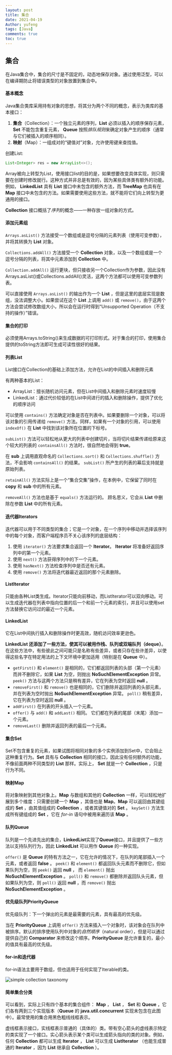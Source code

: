 ```yaml
---
layout: post
title: 集合
date: 2021-04-19
Author: yufeng 
tags: [Java]
comments: true
toc: true
---
```


## 集合

在Java集合中，集合的尺寸是不固定的，动态地保存对象。通过使用泛型，可以在编译期防止将错误类型的对象放置到集合中。

#### 基本概念

Java集合类库采用持有对象的思想，将其分为两个不同的概念，表示为类库的基本接口：

1. **集合**（Collection）：一个独立元素的序列，**List** 必须以插入的顺序保存元素， **Set** 不能包含重复元素， **Queue** 按照*排队规则*来确定对象产生的顺序（通常与它们被插入的顺序相同）。
2. **映射**（Map）：一组成对的“键值对”对象，允许使用键来查找值。

创建List:

```java
List<Integer> res = new ArrayList<>();
```

Array被向上转型为List，使用接口list的目的是，如果想要改变具体实现，则只需要在创建时修改就行。这种方式并非总是有效的，因为某些具体类有额外的功能。例如， **LinkedList** 具有 **List** 接口中未包含的额外方法，而 **TreeMap** 也具有在 **Map** 接口中未包含的方法。如果需要使用这些方法，就不能将它们向上转型为更通用的接口。

**Collection** 接口概括了*序列*的概念——一种存放一组对象的方式。

#### 添加元素组

`Arrays.asList()` 方法接受一个数组或是逗号分隔的元素列表（使用可变参数），并将其转换为 **List** 对象。

`Collections.addAll()` 方法接受一个 **Collection** 对象，以及一个数组或是一个逗号分隔的列表，将其中元素添加到 **Collection** 中。

`Collection.addAll()` 运行更块，但只接收另一个Collection作为参数，因此没有Arrays.asList()或Collections.addAll()灵活，这两个方法都可以使用可变参数列表。

可以直接使用 `Arrays.asList()` 的输出作为一个 **List** ，但是这里的底层实现是数组，没法调整大小。如果尝试在这个 **List** 上调用 `add()` 或 `remove()`，由于这两个方法会尝试修改数组大小，所以会在运行时得到“Unsupported Operation（不支持的操作）”错误。

#### 集合的打印

必须使用Arrays.toString()来生成数据的可打印形式。对于集合的打印，使用集合提供的toString方法即可生成可读性很好的结果。

#### 列表List

List接口在Collection的基础上添加方法，允许在List的中间插入和删除元素

有两种基本的List：

* ArrayList：擅长随机访问元素，但在List中间插入和删除元素时速度较慢
* LinkedList：通过代价较低的在List中间进行的插入和删除操作，提供了优化的顺序访问

可以使用 `contains()` 方法确定对象是否在列表中。如果要删除一个对象，可以将该对象的引用传递给 `remove()` 方法。同样，如果有一个对象的引用，可以使用 `indexOf()` 在 **List** 中找到该对象所在位置的下标号。

`subList()` 方法可以轻松地从更大的列表中创建切片，当将切片结果传递给原来这个较大的列表的 `containsAll()` 方法时，很自然地会得到 **true**。

在 **sub** 上调用直观命名的 `Collections.sort()` 和 `Collections.shuffle()` 方法，不会影响 `containsAll()` 的结果。 `subList()` 所产生的列表的幕后支持就是原始列表。

`retainAll()` 方法实际上是一个“集合交集”操作，在本例中，它保留了同时在 **copy** 和 **sub** 中的所有元素。

`removeAll()` 方法也是基于 `equals()` 方法运行的。 顾名思义，它会从 **List** 中删除在参数 **List** 中的所有元素。

#### 迭代器Iterators

迭代器可以用于不同类型的集合；它是一个对象，在一个序列中移动并选择该序列中的每个对象，而客户端程序员不关心该序列的底层结构：

1. 使用 `iterator()` 方法要求集合返回一个 **Iterator**。 **Iterator** 将准备好返回序列中的第一个元素。
2. 使用 `next()` 方法获得序列中的下一个元素。
3. 使用 `hasNext()` 方法检查序列中是否还有元素。
4. 使用 `remove()` 方法将迭代器最近返回的那个元素删除。

#### ListIterator

只能由各种List类生成。Iterator只能向前移动，而ListIterator可以双向移动。可以生成迭代器在列表中指向位置的后一个和前一个元素的索引，并且可以使用set方法替换它访问过的最近一个元素。

#### LinkedList

它在List中间执行插入和删除操作时更高效，随机访问效率更逊色。

**LinkedList 还添加了一些方法，使其可以被用作栈、队列或双端队列（deque）**。在这些方法中，有些彼此之间可能只是名称有些差异，或者只存在些许差异，以使得这些名字在特定用法的上下文环境中更加适用（特别是在 **Queue** 中）。

- `getFirst()` 和 `element()` 是相同的，它们都返回列表的头部（第一个元素）而并不删除它，如果 **List** 为空，则抛出 **NoSuchElementException** 异常。 `peek()` 方法与这两个方法只是稍有差异，它在列表为空时返回 **null** 。
- `removeFirst()` 和 `remove()` 也是相同的，它们删除并返回列表的头部元素，并在列表为空时抛出 **NoSuchElementException** 异常。 `poll()` 稍有差异，它在列表为空时返回 **null** 。
- `addFirst()` 在列表的开头插入一个元素。
- `offer()` 与 `add()` 和 `addLast()` 相同。 它们都在列表的尾部（末尾）添加一个元素。
- `removeLast()` 删除并返回列表的最后一个元素。

#### 集合Set

Set不包含重复的元素，如果试图将相同对象的多个实例添加到Set中，它会阻止这种重复行为。**Set** 具有与 **Collection** 相同的接口，因此没有任何额外的功能，不像前面两种不同类型的 **List** 那样。实际上， **Set** 就是一个 **Collection** ，只是行为不同。

#### 映射Map

将对象映射到其他对象上。**Map** 与数组和其他的 **Collection** 一样，可以轻松地扩展到多个维度：只需要创建一个 **Map** ，其值也是 **Map**。**Map** 可以返回由其键组成的 **Set** ，由其值组成的 **Collection** ，或者其键值对的 **Set** 。 `keySet()` 方法生成所有键组成的 **Set** ，它在 *for-in* 语句中被用来遍历该 **Map** 。

#### 队列Queue

队列是一个先进先出的集合，**LinkedList**实现了**Queue**接口，并且提供了一些方法以支持队列行为，因此 **LinkedList** 可以用作 **Queue** 的一种实现。

`offer()` 是 **Queue** 的特有方法之一，它在允许的情况下，在队列的尾部插入一个元素，或者返回 **false** 。 `peek()` 和 `element()` 都返回队头元素而不删除它，但如果队列为空，则 `peek()` 返回 **null** ， 而 `element()` 抛出 **NoSuchElementException** 。 `poll()` 和 `remove()` 都删除并返回队头元素，但如果队列为空，则 `poll()` 返回 **null** ，而 `remove()` 抛出 **NoSuchElementException** 。

#### 优先级队列PriorityQueue

优先级队列：下一个弹出的元素是最需要的元素，具有最高的优先级。

当在 **PriorityQueue** 上调用 `offer()` 方法来插入一个对象时，该对象会在队列中被排序。默认的排序使用队列中对象的*自然顺序*（natural order），但是可以通过提供自己的 **Comparator** 来修改这个顺序。**PriorityQueue** 是允许重复的，最小的值具有最高的优先级。

#### for-in和迭代器

for-in语法主要用于数组，但也适用于任何实现了Iterable的类。

![simple collection taxonomy](https://lingcoder.github.io/OnJava8/images/simple-collection-taxonomy.png)

#### 简单集合分类

可以看到，实际上只有四个基本的集合组件： **Map** ， **List** ， **Set** 和 **Queue** ，它们各有两到三个实现版本（**Queue** 的 **java.util.concurrent** 实现未包含在此图中）。最常使用的集合用黑色粗线线框表示。

虚线框表示接口，实线框表示普通的（具体的）类。带有空心箭头的虚线表示特定的类实现了一个接口。实心箭头表示某个类可以生成箭头指向的类的对象。例如，任何 **Collection** 都可以生成 **Iterator** ， **List** 可以生成 **ListIterator** （也能生成普通的 **Iterator** ，因为 **List** 继承自 **Collection** ）。